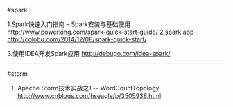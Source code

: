 #spark 

1.Spark快速入门指南 – Spark安装与基础使用
http://www.powerxing.com/spark-quick-start-guide/
2.spark app
  http://colobu.com/2014/12/08/spark-quick-start/
  
3.使用IDEA开发Spark应用
http://debugo.com/idea-spark/ <br/>


------

#storm
1. Apache Storm技术实战之1 -- WordCountTopology
 http://www.cnblogs.com/hseagle/p/3505938.html 